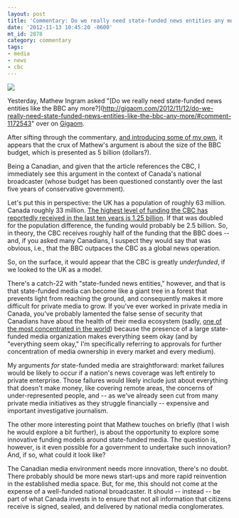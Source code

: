 ```yaml
---
layout: post
title: 'Commentary: Do we really need state-funded news entities any more?'
date: '2012-11-13 10:45:20 -0600'
mt_id: 2878
category: commentary
tags:
- media
- news
- cbc
---
```

<img src="https://upload.wikimedia.org/wikipedia/commons/thumb/8/86/CBC_Radio-Canada_logo.svg/500px-CBC_Radio-Canada_logo.svg.png" />

Yesterday, Mathew Ingram asked "[Do we really need state-funded news entities like the BBC any more?](http://gigaom.com/2012/11/12/do-we-really-need-state-funded-news-entities-like-the-bbc-any-more/#comment-1172543" over on [Gigaom](http://gigaom.com/2012/11/12/do-we-really-need-state-funded-news-entities-like-the-bbc-any-more/#comment-1172543).

After sifting through the commentary, [and introducing some of my own](http://gigaom.com/2012/11/12/do-we-really-need-state-funded-news-entities-like-the-bbc-any-more/#comment-1172543), it appears that the crux of Mathew's argument is about the size of the BBC budget, which is presented as 5 billion (dollars?).

Being a Canadian, and given that the article references the CBC, I immediately see this argument in the context of Canada's national broadcaster (whose budget has been questioned constantly over the last five years of conservative government). 

Let's put this in perspective: the UK has a population of roughly 63 million. Canada roughly 33 million. [The highest level of funding the CBC has reportedly received in the last ten years is 1.25 billion](http://www.friends.ca/fact-sheet/10120). If that was doubled for the population difference, the funding would probably be 2.5 billion. So, in theory, the CBC receives roughly half of the funding that the BBC does -- and, if you asked many Canadians, I suspect they would say that was obvious, i.e., that the BBC outpaces the CBC as a global news operation. 

So, on the surface, it would appear that the CBC is greatly _underfunded_, if we looked to the UK as a model.

There's a catch-22 with "state-funded news entities," however, and that is that state-funded media can become like a giant tree in a forest that prevents light from reaching the ground, and consequently makes it more difficult for private media to grow. If you've ever worked in private media in Canada, you've probably lamented the false sense of security that Canadians have about the health of their media ecosystem (sadly, [one of the most concentrated in the world](https://en.wikipedia.org/wiki/Media_ownership_in_Canada)) because the presence of a large state-funded media organization makes everything seem okay (and by "everything seem okay," I'm specifically referring to approvals for further concentration of media ownership in every market and every medium).

My arguments _for_ state-funded media are straightforward: market failures would be likely to occur if a nation's news coverage was left entirely to private enterprise. Those failures would likely include just about everything that doesn't make money, like covering remote areas, the concerns of under-represented people, and -- as we've already seen cut from many private media initiatives as they struggle financially -- expensive and important investigative journalism. 

The other more interesting point that Mathew touches on briefly (that I wish he would explore a bit further), is about the opportunity to explore some innovative funding models around state-funded media. The question is, however, is it even possible for a government to undertake such innovation? And, if so, what could it look like? 

The Canadian media environment needs more innovation, there's no doubt. There probably should be more news start-ups and more rapid reinvention in the established media space. But, for me, this should not come at the expense of a well-funded national broadcaster. It should -- instead -- be part of what Canada invests in to ensure that not all information that citizens receive is signed, sealed, and delivered by national media conglomerates.
